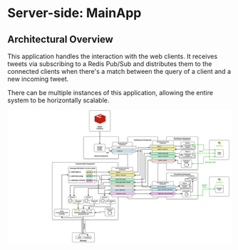 # Server-side: MainApp

## Architectural Overview

This application handles the interaction with the web clients. It receives tweets via subscribing to a Redis Pub/Sub and distributes them to the connected clients when there's a match between the query of a client and a new incoming tweet. 

There can be multiple instances of this application, allowing the entire system to be horizontally scalable.

![MainApp Application](images/mainapp.png)
